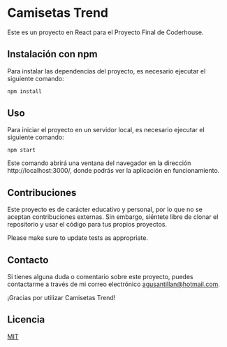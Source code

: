 # Camisetas Trend

Este es un proyecto en React para el Proyecto Final de Coderhouse.

## Instalación con npm

Para instalar las dependencias del proyecto, es necesario ejecutar el siguiente comando:

```bash
npm install
```

## Uso
Para iniciar el proyecto en un servidor local, es necesario ejecutar el siguiente comando:
```
npm start
```
Este comando abrirá una ventana del navegador en la dirección http://localhost:3000/, donde podrás ver la aplicación en funcionamiento.


## Contribuciones

Este proyecto es de carácter educativo y personal, por lo que no se aceptan contribuciones externas. Sin embargo, siéntete libre de clonar el repositorio y usar el código para tus propios proyectos.

Please make sure to update tests as appropriate.

## Contacto
Si tienes alguna duda o comentario sobre este proyecto, puedes contactarme a través de mi correo electrónico [agusantillan@hotmail.com](mailto:augustosn24@gmail.com). 

¡Gracias por utilizar Camisetas Trend!
## Licencia
[MIT](https://choosealicense.com/licenses/mit/)
